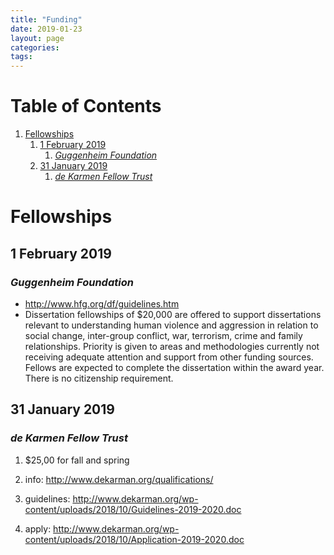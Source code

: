```yaml
---
title: "Funding"
date: 2019-01-23
layout: page
categories: 
tags: 
---
```


# Table of Contents

1.  [Fellowships](#orgfde5e95)
    1.  [1 February 2019](#org2408a7e)
        1.  [*Guggenheim Foundation*](#org971c0ee)
    2.  [31 January 2019](#org58e07c2)
        1.  [*de Karmen Fellow Trust*](#org2e823ab)


<a id="orgfde5e95"></a>

# Fellowships


<a id="org2408a7e"></a>

## 1 February 2019


<a id="org971c0ee"></a>

### *Guggenheim Foundation*

-   <http://www.hfg.org/df/guidelines.htm>
-   Dissertation fellowships of $20,000 are offered to support dissertations relevant to understanding human violence and aggression in relation to social change, inter-group conflict, war, terrorism, crime and family relationships. Priority is given to areas and methodologies currently not receiving adequate attention and support from other funding sources. Fellows are expected to complete the dissertation within the award year. There is no citizenship requirement.


<a id="org58e07c2"></a>

## 31 January 2019


<a id="org2e823ab"></a>

### *de Karmen Fellow Trust*

1.  $25,00 for fall and spring

2.  info: <http://www.dekarman.org/qualifications/>

3.  guidelines: <http://www.dekarman.org/wp-content/uploads/2018/10/Guidelines-2019-2020.doc>

4.  apply: <http://www.dekarman.org/wp-content/uploads/2018/10/Application-2019-2020.doc>
